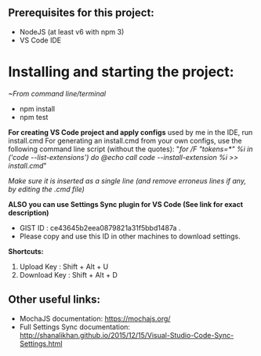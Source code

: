 ## Prerequisites for this project:
- NodeJS (at least v6 with npm 3)
- VS Code IDE

# Installing and starting the project:
_~From command line/terminal_
- npm install
- npm test

**For creating VS Code project and apply configs** used by me in the IDE, run install.cmd
For generating an install.cmd from your own configs, use the following command line script (without the quotes):
"_for /F "tokens=*" %i in ('code --list-extensions') do @echo call code --install-extension %i >> install.cmd_"

_Make sure it is inserted as a single line (and remove erroneus lines if any, by editing the .cmd file)_

**ALSO you can use Settings Sync plugin for VS Code (See link for exact description)**
- GIST ID :  ce43645b2eea0879821a31f5bbd1487a .
- Please copy and use this ID in other machines to download settings.

**Shortcuts:**
1. Upload Key : Shift + Alt + U
2. Download Key : Shift + Alt + D

## Other useful links:
- MochaJS documentation: https://mochajs.org/
- Full Settings Sync documentation: http://shanalikhan.github.io/2015/12/15/Visual-Studio-Code-Sync-Settings.html
